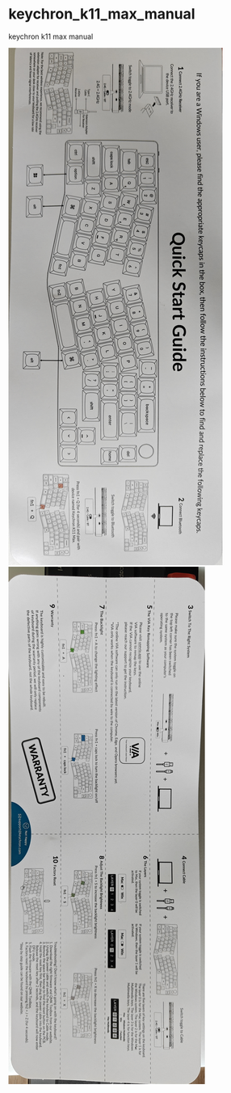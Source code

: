 # keychron_k11_max_manual
keychron k11 max manual


![](https://github.com/openwayne/keychron_k11_max_manual/blob/main/IMG_20250621_112618.jpg?raw=true)
![](https://github.com/openwayne/keychron_k11_max_manual/blob/main/IMG_20250621_112541.jpg?raw=true)
